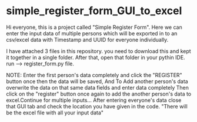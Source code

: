 # simple_register_form_GUI_to_excel
Hi everyone, this is a project called "Simple Register Form". Here we can enter the input data of multiple persons which will be exported in to an csv/excel data with Timestamp and UUID for everyone individually.

I have attached 3 files in this repository. you need to download this and kept it together in a single folder.
After that, open that folder in your pythin IDE. 
run -->  register_form.py file.

NOTE:
     Enter the first person's data completely and click the "REGISTER" button once then the data will be saved, And To Add another person's data overwrite the data on that same data fields and enter data completely Then click on the "register" button once again to add the another person's data to excel.Continue for multiple inputs...
     After entering everyone's data close that GUI tab and check the location you have given in the code. 
                         "There will be the excel file with all your input data"
